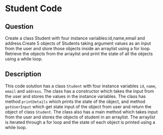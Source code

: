 # Student Code

## Question
Create a class Student with four instance variables:id,name,email and address.Create 5 objects of Students taking argument values as an input from the user and store those objects inside an arraylist using a for loop. Retrieve the objects from the arraylist and print the state of all the objects using a while loop.

## Description
This code solution has a class `Student` with four instance variables `id`, `name`, `email` and `address`. The class has a constructor which takes the input from the user and stores the values in the instance variables. The class has method `printDetails` which prints the state of the object, and method `getUserInput` which get state input of the object from user and return the object of class `Student`. The class also has a main method which takes input from the user and stores the objects of student in an arraylist. The arraylist is iterated through a for loop and the state of each object is printed using a while loop.